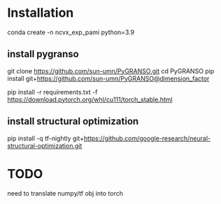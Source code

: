 # Installation

conda create -n ncvx_exp_pami python=3.9

## install pygranso

git clone https://github.com/sun-umn/PyGRANSO.git
cd PyGRANSO
pip install git+https://github.com/sun-umn/PyGRANSO@dimension_factor

pip install -r requirements.txt -f https://download.pytorch.org/whl/cu111/torch_stable.html

## install structural optimization

pip install -q tf-nightly git+https://github.com/google-research/neural-structural-optimization.git

# TODO

need to translate numpy/tf obj into torch
